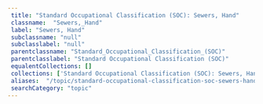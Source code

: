```yaml
--- 
 title: "Standard Occupational Classification (SOC): Sewers, Hand" 
 classname:  "Sewers,_Hand" 
 label: "Sewers, Hand" 
 subclassname: "null" 
 subclasslabel: "null" 
 parentclassname: "Standard_Occupational_Classification_(SOC)" 
 parentclasslabel: "Standard Occupational Classification (SOC)" 
 equalentCollections: [] 
 collections: ['Standard Occupational Classification (SOC): Sewers, Hand']
 aliases:  "/topic/standard-occupational-classification-soc-sewers-hand"  
 searchCategory: "topic" 
---
```


